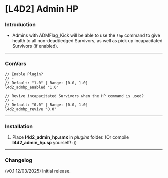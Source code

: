 # [L4D2] Admin HP

### Introduction
- Admins with ADMFlag_Kick will be able to use the `!hp` command to give health to all non-dead/ledged Survivors, as well as pick up incapacitated Survivors (if enabled).

<hr>

### ConVars
```
// Enable Plugin?
// -
// Default: "1.0" | Range: [0.0, 1.0]
l4d2_admhp_enabled "1.0"

// Revive incapacitated Survivors when the HP command is used?
// -
// Default: "0.0" | Range: [0.0, 1.0]
l4d2_admhp_revive "0.0"
```

<hr>

### Installation
1. Place **l4d2_admin_hp.smx** in _plugins_ folder.
(Or compile **l4d2_admin_hp.sp** yourself! :))

<hr>

### Changelog
(v0.1 12/03/2025) Initial release.